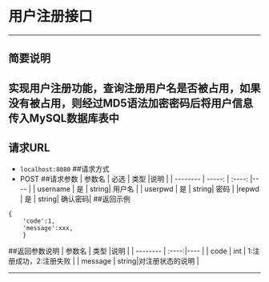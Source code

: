 # 用户注册接口 #
---------------
## 简要说明 ##
实现用户注册功能，查询注册用户名是否被占用，如果没有被占用，则经过MD5语法加密密码后将用户信息传入MySQL数据库表中
---------------
## 请求URL ##
- `localhost:8080`
##请求方式
- POST
##请求参数
| 参数名      | 必选   |  类型  |说明    |
| --------   | -----: | :----: |----   |
| username   |   是   |  string| 用户名 |
| userpwd    |   是   |  string| 密码   |
|repwd       |   是   |  string| 确认密码|
##返回示例
```
{
	'code':1,
	'message':xxx,
	}
```
##返回参数说明
| 参数名      |   类型  |说明    |
| --------   |   :----:|----   |
| code       |  int   | 1:注册成功，2:注册失败 |
| message    |  string|对注册状态的说明    |

----------
###